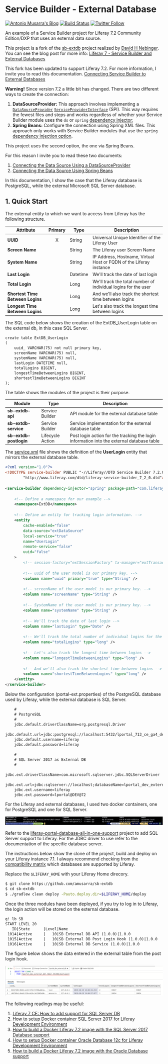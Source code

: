 # Service Builder - External Database
[![Antonio Musarra's Blog](https://img.shields.io/badge/maintainer-Antonio_Musarra's_Blog-purple.svg?colorB=6e60cc)](https://www.dontesta.it)
[![Build Status](https://travis-ci.org/amusarra/sb-extdb.svg?branch=master)](https://travis-ci.org/amusarra/liferay-72-soap-client-examples)
[![Twitter Follow](https://img.shields.io/twitter/follow/antonio_musarra.svg?style=social&label=%40antonio_musarra%20on%20Twitter&style=plastic)](https://twitter.com/antonio_musarra)

An example of a Service Builder project for Liferay 7.2 Community Edition/DXP that uses an external data source.

This project is a fork of the [sb-extdb](https://github.com/dnebing/sb-extdb) project realized by [David H Nebinger](https://liferay.dev/web/guest/profile/-/user/user.26526). You can see the blog post for more info: [Liferay 7 - Service Builder and External Databases](https://liferay.dev/blogs/-/blogs/liferay-7-service-builder-and-external-databases)

This fork has been updated to support Liferay 7.2. For more information, I invite you to read this documentation. [Connecting Service Builder to External Databases](https://portal.liferay.dev/docs/7-1/tutorials/-/knowledge_base/t/connecting-service-builder-to-external-databases#step-2-create-a-spring-bean-that-points-to-the-data-source)

**Warning!** Since version 7.2 a little bit has changed. There are two different ways to create the connection:

1. **DataSourceProvider:** This approach involves implementing a [`DataSourceProvider`](https://docs.liferay.com/ce/portal/7.2-latest/javadocs/portal-kernel/com/liferay/portal/kernel/dao/jdbc/DataSourceProvider.html) [`ServiceProviderInterface`](https://docs.oracle.com/javase/tutorial/sound/SPI-intro.html) (SPI). This way requires the fewest files and steps and works regardless of whether your Service Builder module uses the `ds` or `spring` [dependency injector](https://portal.liferay.dev/docs/7-2/appdev/-/knowledge_base/a/defining-global-service-information#dependency-injector);
2. **Spring Beans:** Configure the connection using Spring XML files. This approach only works with Service Builder modules that use the `spring` [dependency injection option](https://portal.liferay.dev/docs/7-2/appdev/-/knowledge_base/a/defining-global-service-information#dependency-injector).

This project uses the second option, the one via Spring Beans.

For this reason I invite you to read these two documents:

1. [Connecting the Data Source Using a DataSourceProvider](https://portal.liferay.dev/docs/7-2/appdev/-/knowledge_base/a/connecting-the-data-source-using-a-datasourceprovider)
2. [Connecting the Data Source Using Spring Beans](https://portal.liferay.dev/docs/7-2/appdev/-/knowledge_base/a/connecting-the-data-source-using-spring-beans)

In this documentation, I show the case that the Liferay database is PostgreSQL, while the external Microsoft SQL Server database.



## 1. Quick Start

The external entity to which we want to access from Liferay has the following structure.

| Attribute                        | Primary | Type     | Description                                                  |
| -------------------------------- | :-----: | -------- | ------------------------------------------------------------ |
| **UUID**                         |    X    | String   | Universal Unique Identifier of the Liferay User              |
| **Screen Name**                  |         | String   | The Liferay user Screen Name                                 |
| **System Name**                  |         | String   | IP Address, Hostname, Virtual Host or FQDN of the Liferay instance |
| **Last Login**                   |         | Datetime | We'll track the date of last login                           |
| **Total Login**                  |         | Long     | We'll track the total number of individual logins for the user |
| **Shortest Time Between Logins** |         | Long     | And we'll also track the shortest time between logins        |
| **Longest Time Between Logins**  |         | Long     | Let's also track the longest time between logins             |



The SQL code below shows the creation of the ExtDB_UserLogin table on the external db, in this case SQL Server.

```mssql
create table ExtDB_UserLogin
(
    uuid_ VARCHAR(75) not null primary key,
    screenName VARCHAR(75) null,
    systemName VARCHAR(75) null,
    lastLogin DATETIME null,
    totalLogins BIGINT,
    longestTimeBetweenLogins BIGINT,
    shortestTimeBetweenLogins BIGINT
);
```



The table shows the modules of the project is their purpose.

| Module                 | Type             | Description                                                  |
| ---------------------- | ---------------- | ------------------------------------------------------------ |
| **sb-extdb-api**       | Service Builder  | API module for the external database table                   |
| **sb-extdb-service**   | Service Builder  | Service implementation for the external database table       |
| **sb-extdb-postlogin** | Lifecycle Action | Post login action for the tracking the login information into the external database table |



The [service.xml](https://github.com/amusarra/sb-extdb/blob/master/sb-extdb-service/service.xml) file shows the definition of the **UserLogin** entity that mirrors the external database table.

```xml
<?xml version="1.0"?>
<!DOCTYPE service-builder PUBLIC "-//Liferay//DTD Service Builder 7.2.0//EN"
		"http://www.liferay.com/dtd/liferay-service-builder_7_2_0.dtd">

<service-builder dependency-injector="spring" package-path="com.liferay.example.servicebuilder.extdb">

	<!-- Define a namespace for our example -->
	<namespace>ExtDB</namespace>

	<!-- Define an entity for tracking login information. -->
	<entity
		cache-enabled="false"
		data-source="extDataSource"
		local-service="true"
		name="UserLogin"
		remote-service="false"
		uuid="false"
	>
		<!-- session-factory="extSessionFactory" tx-manager="extTransactionManager" -->

		<!-- uuid of the user model is our primary key. -->
		<column name="uuid" primary="true" type="String" />

		<!-- screenName of the user model is our primary key. -->
		<column name="screenName" type="String" />

		<!-- SystemName of the user model is our primary key. -->
		<column name="systemName" type="String" />

		<!-- We'll track the date of last login -->
		<column name="lastLogin" type="Date" />

		<!-- We'll track the total number of individual logins for the user -->
		<column name="totalLogins" type="long" />

		<!-- Let's also track the longest time between logins -->
		<column name="longestTimeBetweenLogins" type="long" />

		<!-- And we'll also track the shortest time between logins -->
		<column name="shortestTimeBetweenLogins" type="long" />
	</entity>
</service-builder>
```



Below the configuration (portal-ext.properties) of the PostgreSQL database used by Liferay, while the external database is SQL Server.

```properties
    #
    # PostgreSQL
    #
    jdbc.default.driverClassName=org.postgresql.Driver
    jdbc.default.url=jdbc:postgresql://localhost:5432/lportal_713_ce_ga4_develop
    jdbc.default.username=liferay
    jdbc.default.password=liferay

    #
    # SQL Server 2017 as External DB
    #
    jdbc.ext.driverClassName=com.microsoft.sqlserver.jdbc.SQLServerDriver
    jdbc.ext.url=jdbc:sqlserver://localhost;databaseName=lportal_dev_external_db
    jdbc.ext.username=liferay
    jdbc.ext.password=lportal@DEV@72
```



For the Liferay and external databases, I used two docker containers, one for PostgreSQL and one for SQL Server.

![docker_ps_dbserver](docs/images/docker_ps_dbserver.png)

Refer to the [liferay-portal-database-all-in-one-support](https://github.com/amusarra/liferay-portal-database-all-in-one-support) project to add SQL Server support to Liferay. For the JDBC driver to use refer to the documentation of the specific database server.

The instructions below show the clone of the project, build and deploy on your Liferay instance 7.1. I always recommend checking from the [compatibility matrix](https://web.liferay.com/it/services/support/compatibility-matrix) which databases are supported by Liferay.

Replace the `$LIFERAY_HOME` with your Liferay Home direcory.

```bash
$ git clone https://github.com/amusarra/sb-extdb
$ cd sb-extdb
$ ./gradlew clean deploy -Pauto.deploy.dir=$LIFERAY_HOME/deploy
```



Once the three modules have been deployed, if you try to log in to Liferay, the login action will be stored on the external database.

```shell
g! lb SB
START LEVEL 20
   ID|State      |Level|Name
 1014|Active     |   10|SB External DB API (1.0.0)|1.0.0
 1015|Active     |   10|SB External DB Post Login Hook (1.0.0)|1.0.0
 1016|Active     |   10|SB External DB Service (1.0.0)|1.0.0
```



The figure below shows the data entered in the external table from the post login hook.

![select_data_on_external_table](docs/images/select_data_on_external_table.png)



The following readings may be useful:

1. [Liferay 7 CE: How to add support for SQL Server DB](https://www.dontesta.it/en/2016/04/19/liferay-7-ce-how-to-add-support-for-sql-server-db/)
2. [How to setup Docker container SQL Server 2017 for Liferay Development Environment](http://bit.ly/2oCgGUp)
3. [How to build a Docker Liferay 7.2 image with the SQL Server 2017 Database support](http://bit.ly/2MhyFHV)
4. [How to setup Docker container Oracle Database 12c for Liferay Development Environment](http://bit.ly/2zn7R2U)
5. [How to build a Docker Liferay 7.2 image with the Oracle Database support](http://bit.ly/2TOki0Q)


